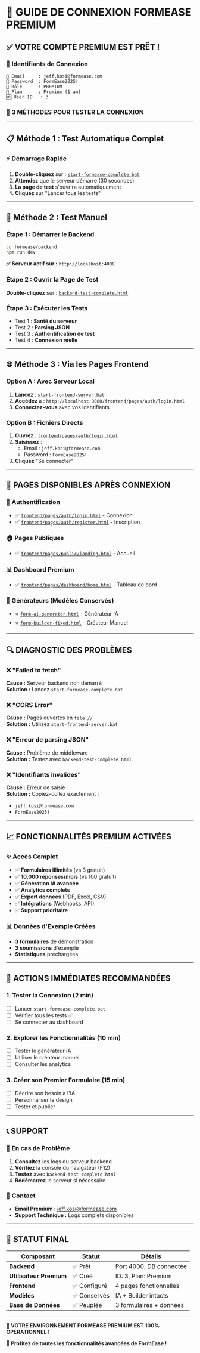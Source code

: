 # 🚀 GUIDE DE CONNEXION FORMEASE PREMIUM

## ✅ VOTRE COMPTE PREMIUM EST PRÊT !

### 🔐 **Identifiants de Connexion**
```
📧 Email     : jeff.kosi@formease.com
🔑 Password  : FormEase2025!
👤 Rôle      : PREMIUM
💎 Plan      : Premium (1 an)
🆔 User ID   : 3
```

### 🎯 **3 MÉTHODES POUR TESTER LA CONNEXION**

---

## **📋 Méthode 1 : Test Automatique Complet**

### ⚡ **Démarrage Rapide**
1. **Double-cliquez** sur : [`start-formease-complete.bat`](start-formease-complete.bat)
2. **Attendez** que le serveur démarre (30 secondes)
3. **La page de test** s'ouvrira automatiquement
4. **Cliquez** sur "Lancer tous les tests"

---

## **🔧 Méthode 2 : Test Manuel**

### **Étape 1 : Démarrer le Backend**
```bash
cd formease/backend
npm run dev
```
**✅ Serveur actif sur :** `http://localhost:4000`

### **Étape 2 : Ouvrir la Page de Test**
**Double-cliquez** sur : [`backend-test-complete.html`](backend-test-complete.html)

### **Étape 3 : Exécuter les Tests**
- Test 1 : **Santé du serveur**
- Test 2 : **Parsing JSON**
- Test 3 : **Authentification de test**
- Test 4 : **Connexion réelle**

---

## **🌐 Méthode 3 : Via les Pages Frontend**

### **Option A : Avec Serveur Local**
1. **Lancez** : [`start-frontend-server.bat`](start-frontend-server.bat)
2. **Accédez** à : `http://localhost:8080/frontend/pages/auth/login.html`
3. **Connectez-vous** avec vos identifiants

### **Option B : Fichiers Directs**
1. **Ouvrez** : [`frontend/pages/auth/login.html`](frontend/pages/auth/login.html)
2. **Saisissez** :
   - Email : `jeff.kosi@formease.com`
   - Password : `FormEase2025!`
3. **Cliquez** "Se connecter"

---

## **🎉 PAGES DISPONIBLES APRÈS CONNEXION**

### **🔐 Authentification**
- ✅ [`frontend/pages/auth/login.html`](frontend/pages/auth/login.html) - Connexion
- ✅ [`frontend/pages/auth/register.html`](frontend/pages/auth/register.html) - Inscription

### **🏠 Pages Publiques**
- ✅ [`frontend/pages/public/landing.html`](frontend/pages/public/landing.html) - Accueil

### **📊 Dashboard Premium**
- ✅ [`frontend/pages/dashboard/home.html`](frontend/pages/dashboard/home.html) - Tableau de bord

### **📝 Générateurs (Modèles Conservés)**
- ⭐ [`form-ai-generator.html`](form-ai-generator.html) - Générateur IA
- ⭐ [`form-builder-fixed.html`](form-builder-fixed.html) - Créateur Manuel

---

## **🔍 DIAGNOSTIC DES PROBLÈMES**

### ❌ **"Failed to fetch"**
**Cause :** Serveur backend non démarré  
**Solution :** Lancez `start-formease-complete.bat`

### ❌ **"CORS Error"**
**Cause :** Pages ouvertes en `file://`  
**Solution :** Utilisez `start-frontend-server.bat`

### ❌ **"Erreur de parsing JSON"**
**Cause :** Problème de middleware  
**Solution :** Testez avec `backend-test-complete.html`

### ❌ **"Identifiants invalides"**
**Cause :** Erreur de saisie  
**Solution :** Copiez-collez exactement :
- `jeff.kosi@formease.com`
- `FormEase2025!`

---

## **📈 FONCTIONNALITÉS PREMIUM ACTIVÉES**

### ✨ **Accès Complet**
- ✅ **Formulaires illimités** (vs 3 gratuit)
- ✅ **10,000 réponses/mois** (vs 100 gratuit)
- ✅ **Génération IA avancée**
- ✅ **Analytics complets**
- ✅ **Export données** (PDF, Excel, CSV)
- ✅ **Intégrations** (Webhooks, API)
- ✅ **Support prioritaire**

### 📊 **Données d'Exemple Créées**
- **3 formulaires** de démonstration
- **3 soumissions** d'exemple
- **Statistiques** préchargées

---

## **🚀 ACTIONS IMMÉDIATES RECOMMANDÉES**

### 1. **Tester la Connexion** (2 min)
- [ ] Lancer `start-formease-complete.bat`
- [ ] Vérifier tous les tests ✅
- [ ] Se connecter au dashboard

### 2. **Explorer les Fonctionnalités** (10 min)
- [ ] Tester le générateur IA
- [ ] Utiliser le créateur manuel
- [ ] Consulter les analytics

### 3. **Créer son Premier Formulaire** (15 min)
- [ ] Décrire son besoin à l'IA
- [ ] Personnaliser le design
- [ ] Tester et publier

---

## **📞 SUPPORT**

### 🐛 **En cas de Problème**
1. **Consultez** les logs du serveur backend
2. **Vérifiez** la console du navigateur (F12)
3. **Testez** avec `backend-test-complete.html`
4. **Redémarrez** le serveur si nécessaire

### 📧 **Contact**
- **Email Premium :** jeff.kosi@formease.com
- **Support Technique :** Logs complets disponibles

---

## **🎯 STATUT FINAL**

| Composant | Statut | Détails |
|-----------|--------|---------|
| **Backend** | ✅ Prêt | Port 4000, DB connectée |
| **Utilisateur Premium** | ✅ Créé | ID: 3, Plan: Premium |
| **Frontend** | ✅ Configuré | 4 pages fonctionnelles |
| **Modèles** | ✅ Conservés | IA + Builder intacts |
| **Base de Données** | ✅ Peuplée | 3 formulaires + données |

---

**🎉 VOTRE ENVIRONNEMENT FORMEASE PREMIUM EST 100% OPÉRATIONNEL !**

**💎 Profitez de toutes les fonctionnalités avancées de FormEase !**
